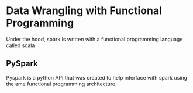 # Data Wrangling with Functional Programming

Under the hood, spark is written with a functional programming language called scala

## PySpark

Pyspark is a python API that was created to help interface with spark using the ame functional programming architecture.